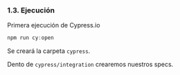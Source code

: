 ### 1.3. Ejecución

Primera ejecución de Cypress.io

```typescript
npm run cy:open
```
Se creará la carpeta `cypress`.

Dento de `cypress/integration` crearemos nuestros specs.

